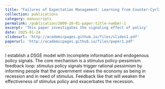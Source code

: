 ```yaml
---
title: "Failures of Expectation Management: Learning from Counter-Cyclical Signalling Policy"
collection: publications
category: manuscripts
permalink: /publication/2009-10-01-paper-title-number-1
excerpt: 'This paper investigates the signaling effect of policy'
date: 2025-01-24
slidesurl: 'http://academicpages.github.io/files/slides1.pdf'
paperurl: 'http://academicpages.github.io/files/paper1.pdf'
---
```


I establish a DSGE model with incomplete information and endogenous policy signals. The core mechanism is a stimulus policy-pessimism feedback loop: stimulus policy signals trigger rational pessimism by informing people that the government views the economy as being in recession and in need of stimulus. Feedback like that will weaken the effectiveness of stimulus policy and exacerbates the recession.
